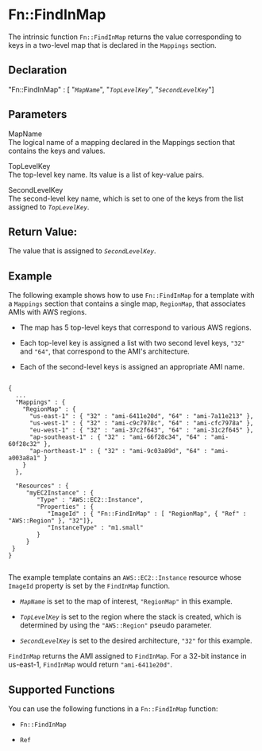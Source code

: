 Fn::FindInMap
=============

The intrinsic function `Fn::FindInMap` returns the value corresponding to keys in a two-level map that is declared in the `Mappings` section.

Declaration
-----------

"Fn::FindInMap" : [ "*`MapName`*", "*`TopLevelKey`*", "*`SecondLevelKey`*"]

Parameters
----------

 MapName   
The logical name of a mapping declared in the Mappings section that contains the keys and values.

 TopLevelKey   
The top-level key name. Its value is a list of key-value pairs.

 SecondLevelKey   
The second-level key name, which is set to one of the keys from the list assigned to *`TopLevelKey`*.

Return Value:
-------------

The value that is assigned to *`SecondLevelKey`*.

Example
-------

The following example shows how to use `Fn::FindInMap` for a template with a `Mappings` section that contains a single map, `RegionMap`, that associates AMIs with AWS regions.

-   The map has 5 top-level keys that correspond to various AWS regions.

-   Each top-level key is assigned a list with two second level keys, `"32"` and `"64"`, that correspond to the AMI's architecture.

-   Each of the second-level keys is assigned an appropriate AMI name.

``` {.programlisting}
      
{
  ...
  "Mappings" : {
    "RegionMap" : {
      "us-east-1" : { "32" : "ami-6411e20d", "64" : "ami-7a11e213" },
      "us-west-1" : { "32" : "ami-c9c7978c", "64" : "ami-cfc7978a" },
      "eu-west-1" : { "32" : "ami-37c2f643", "64" : "ami-31c2f645" },
      "ap-southeast-1" : { "32" : "ami-66f28c34", "64" : "ami-60f28c32" },
      "ap-northeast-1" : { "32" : "ami-9c03a89d", "64" : "ami-a003a8a1" }
    }
  },

  "Resources" : {
     "myEC2Instance" : {
        "Type" : "AWS::EC2::Instance",
        "Properties" : {
           "ImageId" : { "Fn::FindInMap" : [ "RegionMap", { "Ref" : "AWS::Region" }, "32"]},
           "InstanceType" : "m1.small"
        }
     }
 }
}
    
```

The example template contains an `AWS::EC2::Instance` resource whose `ImageId` property is set by the `FindInMap` function.

-   *`MapName`* is set to the map of interest, `"RegionMap"` in this example.

-   *`TopLevelKey`* is set to the region where the stack is created, which is determined by using the `"AWS::Region"` pseudo parameter.

-   *`SecondLevelKey`* is set to the desired architecture, `"32"` for this example.

`FindInMap` returns the AMI assigned to `FindInMap`. For a 32-bit instance in us-east-1, `FindInMap` would return `"ami-6411e20d"`.

Supported Functions
-------------------

You can use the following functions in a `Fn::FindInMap` function:

-   `Fn::FindInMap`

-   `Ref`


